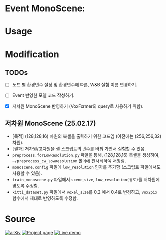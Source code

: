 # Event MonoScene: 
# Usage



# Modification
## TODOs
- [ ] 노드 별 환경변수 설정 및 환경변수에 따른, W&B 실험 이름 변경하기.
- [ ] Event 반영한 모델 코드 작성하기.
- [x] 저차원 MonoScene 반영하기 (VoxFormer의 query로 사용하기 위함).


## 저차원 MonoScene (25.02.17)
- [목적] (128,128,16) 차원의 복셀을 출력하기 위한 코드임 (이전에는 (256,256,32) 차원).
- [결과] 저차원/고차원을 셸 스크립트의 변수를 바꿔 가면서 실험할 수 있음.
- `preprocess.forLowResolution.py` 파일을 통해, (128,128,16) 복셀을 생성하여, `~/preprocess_cw_lowResolution` 폴더에 전처리하여 저장함.
- `monoscene.config` 파일에 `low_resolution` 인자를 추가함 (스크립트 파일에서도 사용할 수 있음).
- `train_monoscene.py` 파일에서 `scene_size`, `low_resolution(경로)`를 저차원에 맞도록 수정함.
- `kitti_dataset.py` 파일에서 `voxel_size`를 0.2 에서 0.4로 변경하고, `vox2pix` 함수에서 제대로 반영하도록 수정함.











# Source
[![arXiv](https://img.shields.io/badge/arXiv%20%2B%20supp-2112.00726-purple)](https://arxiv.org/abs/2112.00726) 
[![Project page](https://img.shields.io/badge/Project%20Page-MonoScene-red)](https://cv-rits.github.io/MonoScene/)
[![Live demo](https://img.shields.io/badge/Live%20demo-Hugging%20Face-yellow)](https://huggingface.co/spaces/CVPR/MonoScene)
